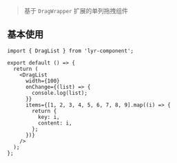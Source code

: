 > 基于 `DragWrapper` 扩展的单列拖拽组件

## 基本使用

```tsx | react
import { DragList } from 'lyr-component';

export default () => {
  return (
    <DragList
      width={100}
      onChange={(list) => {
        console.log(list);
      }}
      items={[1, 2, 3, 4, 5, 6, 7, 8, 9].map((i) => {
        return {
          key: i,
          content: i,
        };
      })}
    />
  );
};
```